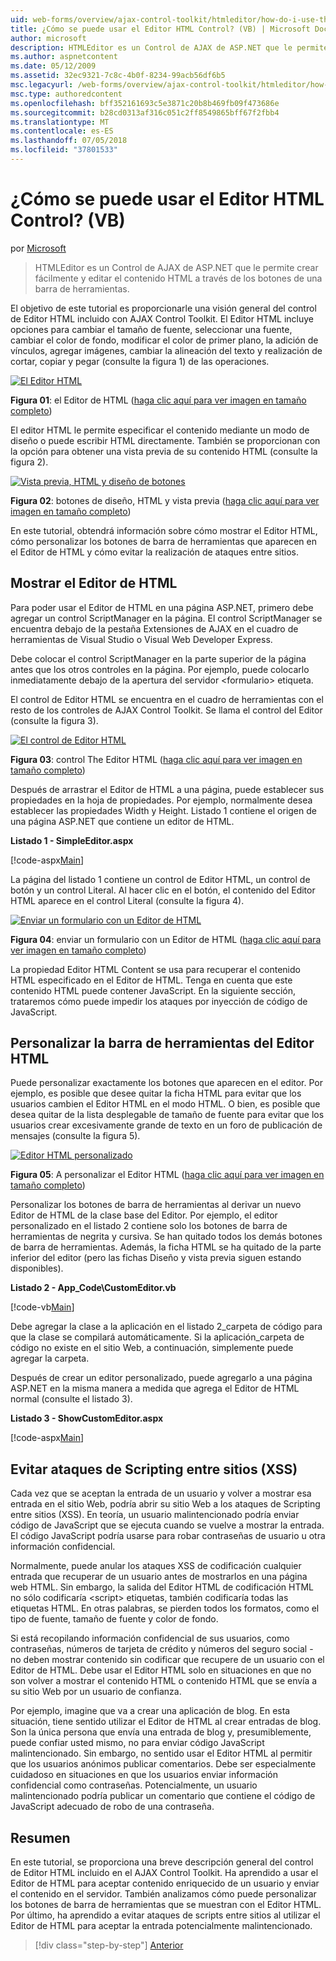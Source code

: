 ```yaml
---
uid: web-forms/overview/ajax-control-toolkit/htmleditor/how-do-i-use-the-html-editor-control-vb
title: ¿Cómo se puede usar el Editor HTML Control? (VB) | Microsoft Docs
author: microsoft
description: HTMLEditor es un Control de AJAX de ASP.NET que le permite crear fácilmente y editar el contenido HTML a través de los botones de una barra de herramientas.
ms.author: aspnetcontent
ms.date: 05/12/2009
ms.assetid: 32ec9321-7c8c-4b0f-8234-99acb56df6b5
msc.legacyurl: /web-forms/overview/ajax-control-toolkit/htmleditor/how-do-i-use-the-html-editor-control-vb
msc.type: authoredcontent
ms.openlocfilehash: bff352161693c5e3871c20b8b469fb09f473686e
ms.sourcegitcommit: b28cd0313af316c051c2ff8549865bff67f2fbb4
ms.translationtype: MT
ms.contentlocale: es-ES
ms.lasthandoff: 07/05/2018
ms.locfileid: "37801533"
---
```

<a name="how-do-i-use-the-html-editor-control-vb"></a>¿Cómo se puede usar el Editor HTML Control? (VB)
====================
por [Microsoft](https://github.com/microsoft)

> HTMLEditor es un Control de AJAX de ASP.NET que le permite crear fácilmente y editar el contenido HTML a través de los botones de una barra de herramientas.


El objetivo de este tutorial es proporcionarle una visión general del control de Editor HTML incluido con AJAX Control Toolkit. El Editor HTML incluye opciones para cambiar el tamaño de fuente, seleccionar una fuente, cambiar el color de fondo, modificar el color de primer plano, la adición de vínculos, agregar imágenes, cambiar la alineación del texto y realización de cortar, copiar y pegar (consulte la figura 1) de las operaciones.


[![El Editor HTML](how-do-i-use-the-html-editor-control-vb/_static/image1.jpg)](how-do-i-use-the-html-editor-control-vb/_static/image1.png)

**Figura 01**: el Editor de HTML ([haga clic aquí para ver imagen en tamaño completo](how-do-i-use-the-html-editor-control-vb/_static/image2.png))


El editor HTML le permite especificar el contenido mediante un modo de diseño o puede escribir HTML directamente. También se proporcionan con la opción para obtener una vista previa de su contenido HTML (consulte la figura 2).


[![Vista previa, HTML y diseño de botones](how-do-i-use-the-html-editor-control-vb/_static/image2.jpg)](how-do-i-use-the-html-editor-control-vb/_static/image3.png)

**Figura 02**: botones de diseño, HTML y vista previa ([haga clic aquí para ver imagen en tamaño completo](how-do-i-use-the-html-editor-control-vb/_static/image4.png))


En este tutorial, obtendrá información sobre cómo mostrar el Editor HTML, cómo personalizar los botones de barra de herramientas que aparecen en el Editor de HTML y cómo evitar la realización de ataques entre sitios.

## <a name="displaying-the-html-editor"></a>Mostrar el Editor de HTML

Para poder usar el Editor de HTML en una página ASP.NET, primero debe agregar un control ScriptManager en la página. El control ScriptManager se encuentra debajo de la pestaña Extensiones de AJAX en el cuadro de herramientas de Visual Studio o Visual Web Developer Express.

Debe colocar el control ScriptManager en la parte superior de la página antes que los otros controles en la página. Por ejemplo, puede colocarlo inmediatamente debajo de la apertura del servidor &lt;formulario&gt; etiqueta.

El control de Editor HTML se encuentra en el cuadro de herramientas con el resto de los controles de AJAX Control Toolkit. Se llama el control del Editor (consulte la figura 3).


[![El control de Editor HTML](how-do-i-use-the-html-editor-control-vb/_static/image3.jpg)](how-do-i-use-the-html-editor-control-vb/_static/image5.png)

**Figura 03**: control The Editor HTML ([haga clic aquí para ver imagen en tamaño completo](how-do-i-use-the-html-editor-control-vb/_static/image6.png))


Después de arrastrar el Editor de HTML a una página, puede establecer sus propiedades en la hoja de propiedades. Por ejemplo, normalmente desea establecer las propiedades Width y Height. Listado 1 contiene el origen de una página ASP.NET que contiene un editor de HTML.

**Listado 1 - SimpleEditor.aspx**

[!code-aspx[Main](how-do-i-use-the-html-editor-control-vb/samples/sample1.aspx)]

La página del listado 1 contiene un control de Editor HTML, un control de botón y un control Literal. Al hacer clic en el botón, el contenido del Editor HTML aparece en el control Literal (consulte la figura 4).


[![Enviar un formulario con un Editor de HTML](how-do-i-use-the-html-editor-control-vb/_static/image4.jpg)](how-do-i-use-the-html-editor-control-vb/_static/image7.png)

**Figura 04**: enviar un formulario con un Editor de HTML ([haga clic aquí para ver imagen en tamaño completo](how-do-i-use-the-html-editor-control-vb/_static/image8.png))


La propiedad Editor HTML Content se usa para recuperar el contenido HTML especificado en el Editor de HTML. Tenga en cuenta que este contenido HTML puede contener JavaScript. En la siguiente sección, trataremos cómo puede impedir los ataques por inyección de código de JavaScript.

## <a name="customizing-the-html-editor-toolbar"></a>Personalizar la barra de herramientas del Editor HTML

Puede personalizar exactamente los botones que aparecen en el editor. Por ejemplo, es posible que desee quitar la ficha HTML para evitar que los usuarios cambien el Editor HTML en el modo HTML. O bien, es posible que desea quitar de la lista desplegable de tamaño de fuente para evitar que los usuarios crear excesivamente grande de texto en un foro de publicación de mensajes (consulte la figura 5).


[![Editor HTML personalizado](how-do-i-use-the-html-editor-control-vb/_static/image5.jpg)](how-do-i-use-the-html-editor-control-vb/_static/image9.png)

**Figura 05**: A personalizar el Editor HTML ([haga clic aquí para ver imagen en tamaño completo](how-do-i-use-the-html-editor-control-vb/_static/image10.png))


Personalizar los botones de barra de herramientas al derivar un nuevo Editor de HTML de la clase base del Editor. Por ejemplo, el editor personalizado en el listado 2 contiene solo los botones de barra de herramientas de negrita y cursiva. Se han quitado todos los demás botones de barra de herramientas. Además, la ficha HTML se ha quitado de la parte inferior del editor (pero las fichas Diseño y vista previa siguen estando disponibles).

**Listado 2 - App\_Code\CustomEditor.vb**

[!code-vb[Main](how-do-i-use-the-html-editor-control-vb/samples/sample2.vb)]

Debe agregar la clase a la aplicación en el listado 2\_carpeta de código para que la clase se compilará automáticamente. Si la aplicación\_carpeta de código no existe en el sitio Web, a continuación, simplemente puede agregar la carpeta.

Después de crear un editor personalizado, puede agregarlo a una página ASP.NET en la misma manera a medida que agrega el Editor de HTML normal (consulte el listado 3).

**Listado 3 - ShowCustomEditor.aspx**

[!code-aspx[Main](how-do-i-use-the-html-editor-control-vb/samples/sample3.aspx)]

## <a name="avoiding-cross-site-scripting-xss-attacks"></a>Evitar ataques de Scripting entre sitios (XSS)

Cada vez que se aceptan la entrada de un usuario y volver a mostrar esa entrada en el sitio Web, podría abrir su sitio Web a los ataques de Scripting entre sitios (XSS). En teoría, un usuario malintencionado podría enviar código de JavaScript que se ejecuta cuando se vuelve a mostrar la entrada. El código JavaScript podría usarse para robar contraseñas de usuario u otra información confidencial.

Normalmente, puede anular los ataques XSS de codificación cualquier entrada que recuperar de un usuario antes de mostrarlos en una página web HTML. Sin embargo, la salida del Editor HTML de codificación HTML no sólo codificaría &lt;script&gt; etiquetas, también codificaría todas las etiquetas HTML. En otras palabras, se pierden todos los formatos, como el tipo de fuente, tamaño de fuente y color de fondo.

Si está recopilando información confidencial de sus usuarios, como contraseñas, números de tarjeta de crédito y números del seguro social - no deben mostrar contenido sin codificar que recupere de un usuario con el Editor de HTML. Debe usar el Editor HTML solo en situaciones en que no son volver a mostrar el contenido HTML o contenido HTML que se envía a su sitio Web por un usuario de confianza.

Por ejemplo, imagine que va a crear una aplicación de blog. En esta situación, tiene sentido utilizar el Editor de HTML al crear entradas de blog. Son la única persona que envía una entrada de blog y, presumiblemente, puede confiar usted mismo, no para enviar código JavaScript malintencionado. Sin embargo, no sentido usar el Editor HTML al permitir que los usuarios anónimos publicar comentarios. Debe ser especialmente cuidadoso en situaciones en que los usuarios enviar información confidencial como contraseñas. Potencialmente, un usuario malintencionado podría publicar un comentario que contiene el código de JavaScript adecuado de robo de una contraseña.

## <a name="summary"></a>Resumen

En este tutorial, se proporciona una breve descripción general del control de Editor HTML incluido en el AJAX Control Toolkit. Ha aprendido a usar el Editor de HTML para aceptar contenido enriquecido de un usuario y enviar el contenido en el servidor. También analizamos cómo puede personalizar los botones de barra de herramientas que se muestran con el Editor HTML. Por último, ha aprendido a evitar ataques de scripts entre sitios al utilizar el Editor de HTML para aceptar la entrada potencialmente malintencionado.

> [!div class="step-by-step"]
> [Anterior](how-do-i-use-the-html-editor-control-cs.md)
